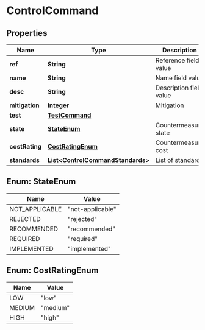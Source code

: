 
# ControlCommand

## Properties
Name | Type | Description | Notes
------------ | ------------- | ------------- | -------------
**ref** | **String** | Reference field value |  [optional]
**name** | **String** | Name field value |  [optional]
**desc** | **String** | Description field value |  [optional]
**mitigation** | **Integer** | Mitigation |  [optional]
**test** | [**TestCommand**](TestCommand.md) |  |  [optional]
**state** | [**StateEnum**](#StateEnum) | Countermeasure state |  [optional]
**costRating** | [**CostRatingEnum**](#CostRatingEnum) | Countermeasure cost |  [optional]
**standards** | [**List&lt;ControlCommandStandards&gt;**](ControlCommandStandards.md) | List of standards |  [optional]


<a name="StateEnum"></a>
## Enum: StateEnum
Name | Value
---- | -----
NOT_APPLICABLE | &quot;not-applicable&quot;
REJECTED | &quot;rejected&quot;
RECOMMENDED | &quot;recommended&quot;
REQUIRED | &quot;required&quot;
IMPLEMENTED | &quot;implemented&quot;


<a name="CostRatingEnum"></a>
## Enum: CostRatingEnum
Name | Value
---- | -----
LOW | &quot;low&quot;
MEDIUM | &quot;medium&quot;
HIGH | &quot;high&quot;



